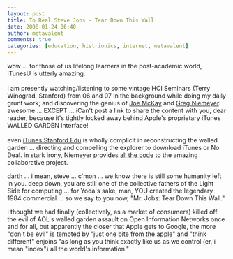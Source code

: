 ```yaml
---
layout: post
title: To Real Steve Jobs - Tear Down This Wall
date: 2008-01-24 06:40
author: metavalent
comments: true
categories: [education, histrionics, internet, metavalent]
---
```

wow ... for those of us lifelong learners in the post-academic world,
iTunesU is utterly amazing.<br /><br />i am presently watching/listening to some vintage HCI Seminars (Terry Winograd, Stanford) from 06 and 07 in the background while doing my daily grunt work; and discovering the genius of <a href="https://homepage.mac.com/joester5/art/index.html">Joe McKay</a> and <a href="https://studio.berkeley.edu/niemeyer/art.html">Greg Niemeyer</a>.&nbsp; awesome ... EXCEPT ... iCan't post a link to share the content with you, dear reader, because it's tightly locked away behind Apple's proprietary iTunes WALLED GARDEN interface!<br /><br />even <a href="https://itunes.stanford.edu/">iTunes.Stanford.Edu</a> is wholly complicit in reconstructing the walled garden ... directing and compelling the explorer to download iTunes or No Deal. in stark irony, Niemeyer provides <a href="https://studio.berkeley.edu/niemeyer/download/balance_code.html">all the code</a> to the amazing collaborative project.

darth ... i mean, steve ... c'mon ... we know there is still some humanity left in you. deep down, you are still one of the collective fathers of the Light Side for computing ... for Yoda's sake, man, YOU created the legendary 1984 commercial ... so we say to you now, "Mr. Jobs: Tear Down This Wall."

i thought we had finally (collectively, as a market of consumers) killed off the evil of AOL's walled garden assault on Open Information Networks once and for all, but apparently the closer that Apple gets to Google, the more "don't be evil" is tempted by "just one bite from the apple" and "think different" enjoins "as long as you think exactly like us as we control (er, i mean "index") all the world's information."<br /><br /><br /><br /><br />
